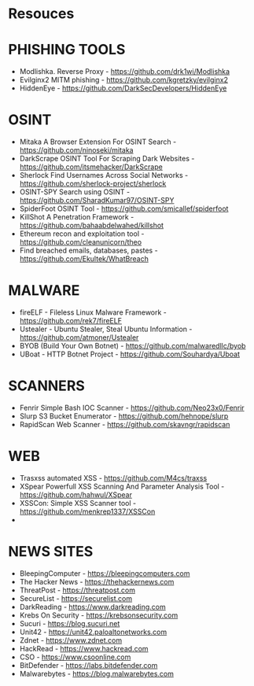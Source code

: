 # Resouces

# PHISHING TOOLS
- Modlishka. Reverse Proxy - https://github.com/drk1wi/Modlishka
- Evilginx2  MITM phishing - https://github.com/kgretzky/evilginx2
- HiddenEye                - https://github.com/DarkSecDevelopers/HiddenEye

# OSINT
- Mitaka A Browser Extension For OSINT Search       - https://github.com/ninoseki/mitaka
- DarkScrape OSINT Tool For Scraping Dark Websites  - https://github.com/itsmehacker/DarkScrape
- Sherlock Find Usernames Across Social Networks    - https://github.com/sherlock-project/sherlock
- OSINT-SPY Search using OSINT                      - https://github.com/SharadKumar97/OSINT-SPY
- SpiderFoot OSINT Tool                             - https://github.com/smicallef/spiderfoot
- KillShot A Penetration Framework                  - https://github.com/bahaabdelwahed/killshot
- Ethereum recon and exploitation tool              - https://github.com/cleanunicorn/theo
- Find breached emails, databases, pastes           - https://github.com/Ekultek/WhatBreach

# MALWARE
- fireELF - Fileless Linux Malware Framework          - https://github.com/rek7/fireELF
- Ustealer - Ubuntu Stealer, Steal Ubuntu Information - https://github.com/atmoner/Ustealer
- BYOB (Build Your Own Botnet)                        - https://github.com/malwaredllc/byob
- UBoat - HTTP Botnet Project                         - https://github.com/Souhardya/Uboat

# SCANNERS
- Fenrir Simple Bash IOC Scanner  - https://github.com/Neo23x0/Fenrir
- Slurp S3 Bucket Enumerator      - https://github.com/hehnope/slurp
- RapidScan Web Scanner           - https://github.com/skavngr/rapidscan

# WEB 
- Trasxss automated XSS                                      - https://github.com/M4cs/traxss
- XSpear Powerfull XSS Scanning And Parameter Analysis Tool  - https://github.com/hahwul/XSpear
- XSSCon: Simple XSS Scanner tool                            - https://github.com/menkrep1337/XSSCon
- 

# NEWS SITES
- BleepingComputer  - https://bleepingcomputers.com
- The Hacker News   - https://thehackernews.com
- ThreatPost        - https://threatpost.com
- SecureList        - https://securelist.com
- DarkReading       - https://www.darkreading.com
- Krebs On Security - https://krebsonsecurity.com
- Sucuri            - https://blog.sucuri.net
- Unit42            - https://unit42.paloaltonetworks.com
- Zdnet             - https://www.zdnet.com
- HackRead          - https://www.hackread.com
- CSO               - https://www.csoonline.com
- BitDefender       - https://labs.bitdefender.com
- Malwarebytes      - https://blog.malwarebytes.com
